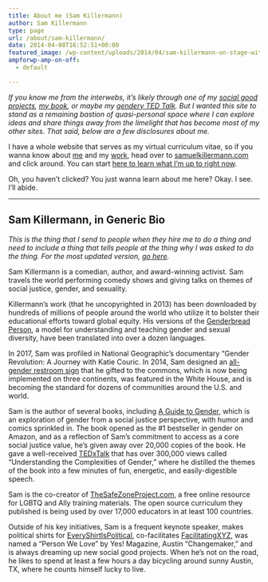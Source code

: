 ```yaml
---
title: About me (Sam Killermann)
author: Sam Killermann
type: page
url: /about/sam-killermann/
date: 2014-04-08T16:52:51+00:00
featured_image: /wp-content/uploads/2014/04/sam-killermann-on-stage-with-students.jpg
ampforwp-amp-on-off:
  - default

---
```

_If you know me from the interwebs, it&#8217;s likely through one of my [social good projects][1], [my book][2], or maybe my [gendery TED Talk][3]. But I wanted this site to stand as a remaining bastion of quasi-personal space where I can explore ideas and share things away from the limelight that has become most of my other sites. That said, below are a few disclosures about me._

I have a whole website that serves as my virtual curriculum vitae, so if you wanna know about [me][4] and my [work][5], head over to [samuelkillermann.com][6] and click around. You can start [here to learn what I&#8217;m up to right now][7].

Oh, you haven&#8217;t clicked? You just wanna learn about me here? Okay. I see. I&#8217;ll abide.

<hr class="wp-block-separator" />

## Sam Killermann, in Generic Bio

_This is the thing that I send to people when they hire me to do a thing and need to include a thing that tells people at the thing why I was asked to do the thing. For the most updated version, [go here][8]._

<p class="has-drop-cap">
  Sam Killermann is a comedian, author, and award-winning activist. Sam travels the world performing comedy shows and giving talks on themes of social justice, gender, and sexuality.
</p>

Killermann’s work (that he uncopyrighted in 2013) has been downloaded by hundreds of millions of people around the world who utilize it to bolster their educational efforts toward global equity. His versions of the [Genderbread Person][9], a model for understanding and teaching gender and sexual diversity, have been translated into over a dozen languages.

In 2017, Sam was profiled in National Geographic’s documentary “Gender Revolution: A Journey with Katie Couric. In 2014, Sam designed an [all-gender restroom sign][10] that he gifted to the commons, which is now being implemented on three continents, was featured in the White House, and is becoming the standard for dozens of communities around the U.S. and world.

Sam is the author of several books, including [A Guide to Gender][11], which is an exploration of gender from a social justice perspective, with humor and comics sprinkled in. The book opened as the #1 bestseller in gender on Amazon, and as a reflection of Sam’s commitment to access as a core social justice value, he’s given away over 20,000 copies of the book. He gave a well-received [TEDxTalk][12] that has over 300,000 views called “Understanding the Complexities of Gender,” where he distilled the themes of the book into a few minutes of fun, energetic, and easily-digestible speech.

Sam is the co-creator of [TheSafeZoneProject.com][13], a free online resource for LGBTQ and Ally training materials. The open source curriculum they published is being used by over 17,000 educators in at least 100 countries.

Outside of his key initiatives, Sam is a frequent keynote speaker, makes political shirts for [EveryShirtIsPolitical][14], co-facilitates [FacilitatingXYZ][15], was named a “Person We Love” by Yes! Magazine, Austin “Changemaker,”  and is always dreaming up new social good projects. When he’s not on the road, he likes to spend at least a few hours a day bicycling around sunny Austin, TX, where he counts himself lucky to live.

 [1]: http://www.samuelkillermann.com
 [2]: http://www.guidetogender.com
 [3]: http://www.youtube.com/watch?v=NRcPXtqdKjE
 [4]: http://samuelkillermann.com/about/
 [5]: http://samuelkillermann.com/work
 [6]: http://samuelkillermann.com
 [7]: http://samuelkillermann.com/now/
 [8]: https://www.samuelkillermann.com/bio/
 [9]: http://itspronouncedmetrosexual.com/2012/03/the-genderbread-person-v2-0/
 [10]: http://itspronouncedmetrosexual.com/2014/07/how-the-gender-neutral-bathroom-sign-i-made-is-being-manufactured-and-donated-to-colleges/
 [11]: http://www.guidetogender.com/
 [12]: http://youtu.be/NRcPXtqdKjE
 [13]: http://thesafezoneproject.com/
 [14]: http://everyshirtispolitical.com/
 [15]: http://facilitating.xyz/